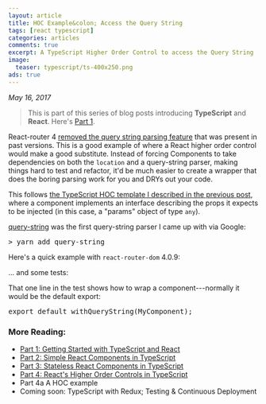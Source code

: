 ```yaml
---
layout: article
title: HOC Example&colon; Access the Query String 
tags: [react typescript]
categories: articles
comments: true
excerpt: A TypeScript Higher Order Control to access the Query String  
image:
  teaser: typescript/ts-400x250.png
ads: true
---
```


*May 16, 2017*

>
> This is part of this series of blog posts introducing **TypeScript** and **React**. Here's [Part 1](/articles/getting-started-typescript-react/).
>

React-router 4 [removed the query string parsing feature](https://github.com/ReactTraining/react-router/issues/4410) that was present in 
past versions.  This is a good example of where a React higher order control would 
make a good substitute.  Instead of forcing Components to take dependencies on both the `location` and a
query-string parser, making things hard to test and refactor, it'd be much easier to 
create a wrapper that does the boring parsing work for you and DRYs out your code.
 
This follows [the TypeScript HOC template I described in the previous post](https://mikebridge.github.io/articles/getting-started-typescript-react-4/), 
where a component implements an interface describing the props it expects to be injected
(in this case, a "params" object of type `any`).

[query-string](https://github.com/sindresorhus/query-string) was the first query-string parser I came up with via
Google:
 
<pre>
> yarn add query-string
</pre>

Here's a quick example with `react-router-dom` 4.0.9:
 
<script src="https://gist.github.com/mikebridge/3b1746a3208e0eb6bc3e1a00275ad941.js"></script>

... and some tests:
 
<script src="https://gist.github.com/mikebridge/32c3b47f07d29f33b6dbda32e2796157.js"></script>

That one line in the test shows how to wrap a component---normally it would be the default export:

<pre>
export default withQueryString(MyComponent);
</pre>

### More Reading:

* <a href="/articles/getting-started-typescript-react">Part 1: Getting Started with TypeScript and React</a>
* <a href="/articles/getting-started-typescript-react-2">Part 2: Simple React Components in TypeScript</a>
* <a href="/articles/getting-started-typescript-react-3">Part 3: Stateless React Components in TypeScript</a>
* <a href="/articles/getting-started-typescript-react-4">Part 4: React's Higher Order Controls in TypeScript</a>
* Part 4a A HOC example 
* Coming soon: TypeScript with Redux; Testing & Continuous Deployment
